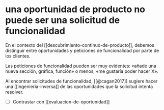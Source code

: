 # una oportunidad de producto no puede ser una solicitud de funcionalidad
En el contexto del [[descubrimiento-continuo-de-producto]], debemos distinguir entre oportunidades y peticiones de funcionalidad por parte de los clientes.

Las peticiones de funcionalidad pueden ser muy evidentes: «añade una nueva sección, gráfica, función» o menos, «me gustaría poder hacer X». 

Al encontrar solicitudes de funcionalidad, [[@cagan2017]] sugiere hacer una [[ingenieria-inversa]] de las oportunidades que la solicitud intenta resolver.

- [ ] Contrastar con [[evaluacion-de-oportunidad]]
